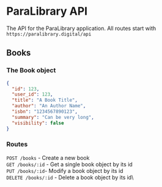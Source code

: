 # ParaLibrary API
The API for the ParaLibrary application. All routes start with `https://paralibrary.digital/api`

## Books
### The Book object
```json
{
  "id": 123,
  "user_id": 123,
  "title": "A Book Title",
  "author": "An Author Name",
  "isbn": "1234567890123",
  "summary": "Can be very long",
  "visibility": false
}
```
### Routes
`POST /books` - Create a new book\
`GET /books/:id` - Get a single book object by its id\
`PUT /books/:id`- Modify a book object by its id\
`DELETE /books/:id` - Delete a book object by its id\